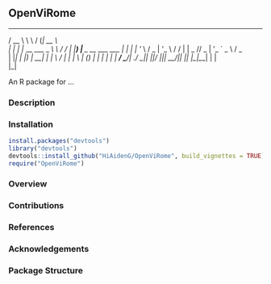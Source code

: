 ## OpenViRome

  ____               __      ___ _____                      
  / __ \              \ \    / (_|  __ \                     
 | |  | |_ __   ___ _ _\ \  / / _| |__) |___  _ __ ___   ___ 
 | |  | | '_ \ / _ | '_ \ \/ / | |  _  // _ \| '_ ` _ \ / _ \
 | |__| | |_) |  __| | | \  /  | | | \ | (_) | | | | | |  __/
  \____/| .__/ \___|_| |_|\/   |_|_|  \_\___/|_| |_| |_|\___|
        | |                                                  
        |_|                                                  

An R package for ...

### Description


### Installation

```r
install.packages("devtools")
library("devtools")
devtools::install_github("HiAidenG/OpenViRome", build_vignettes = TRUE)
require("OpenViRome")
```


### Overview


### Contributions


### References

### Acknowledgements


### Package Structure




